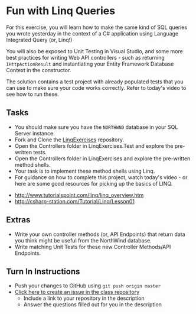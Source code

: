 # Fun with Linq Queries

For this exercise, you will learn how to make the same kind of SQL queries you wrote yesterday in the context of a C# application using Language Integrated Query (or, Linq!)

You will also be exposed to Unit Testing in Visual Studio, and some more best practices for writing Web API controllers - such as returning `IHttpActionResult` and instantiating your Entity Framework Database Context in the constructor. 

The solution contains a test project with already populated tests that you can use to make sure your code works correctly. Refer to today's video to see how to run these.

## Tasks

* You should make sure you have the `NORTHWND` database in your SQL Server instance.
* Fork and Clone the [LinqExercises](https://github.com/cameronoca/linq-exercises) repository.
* Open the Controllers folder in LinqExercises.Test and explore the pre-written tests.
* Open the Controllers folder in LinqExercises and explore the pre-written method shells.
* Your task is to implement these method shells using Linq.
* For guidance on how to complete this project, watch today's video - or here are some good resources for picking up the basics of LINQ.

- http://www.tutorialspoint.com/linq/linq_overview.htm
- http://csharp-station.com/Tutorial/Linq/Lesson01

## Extras
* Write your own controller methods (or, API Endpoints) that return data you think might be useful from the NorthWind database.
* Write matching Unit Tests for these new Controller Methods/API Endpoints.

## Turn In Instructions
* Push your changes to GitHub using `git push origin master`
* [Click here to create an issue in the class repository](https://www.github.com/OriginCodeAcademy/2016-CW-FallCohort/issues/new?title=16-FunWithLinqQueries&body=1.%20Where%20can%20I%20find%20your%20repository%3F%20(Paste%20the%20url%20of%20your%20repository%20below)%0A%0A2.%20What%20did%20you%20enjoy%20most%20about%20this%20project%3F%0A%0A3.%20What%20was%20the%20toughest%20part%3F%0A%0A)
    * Include a link to your repository in the description
    * Answer the questions filled out for you in the description